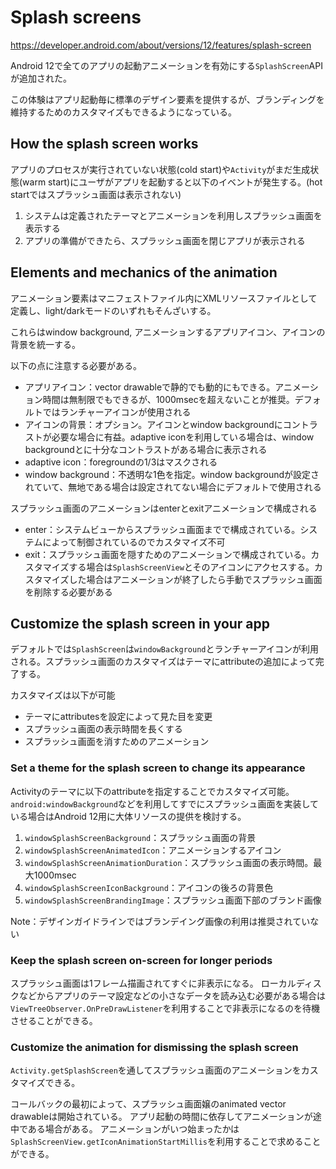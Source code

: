 # Splash screens

https://developer.android.com/about/versions/12/features/splash-screen

Android 12で全てのアプリの起動アニメーションを有効にする`SplashScreen`APIが追加された。

この体験はアプリ起動毎に標準のデザイン要素を提供するが、ブランディングを維持するためのカスタマイズもできるようになっている。

## How the splash screen works

アプリのプロセスが実行されていない状態(cold start)や`Activity`がまだ生成状態(warm start)にユーザがアプリを起動すると以下のイベントが発生する。(hot startではスプラッシュ画面は表示されない)

1. システムは定義されたテーマとアニメーションを利用しスプラッシュ画面を表示する
1. アプリの準備ができたら、スプラッシュ画面を閉じアプリが表示される

## Elements and mechanics of the animation

アニメーション要素はマニフェストファイル内にXMLリソースファイルとして定義し、light/darkモードのいずれもそんざいする。

これらはwindow background, アニメーションするアプリアイコン、アイコンの背景を統一する。

以下の点に注意する必要がある。

* アプリアイコン：vector drawableで静的でも動的にもできる。アニメーション時間は無制限でもできるが、1000msecを超えないことが推奨。デフォルトではランチャーアイコンが使用される
* アイコンの背景：オプション。アイコンとwindow backgroundにコントラストが必要な場合に有益。adaptive iconを利用している場合は、window backgroundとに十分なコントラストがある場合に表示される
* adaptive icon：foregroundの1/3はマスクされる
* window background：不透明な1色を指定。window backgroundが設定されていて、無地である場合は設定されてない場合にデフォルトで使用される

スプラッシュ画面のアニメーションはenterとexitアニメーションで構成される

* enter：システムビューからスプラッシュ画面までで構成されている。システムによって制御されているのでカスタマイズ不可
* exit：スプラッシュ画面を隠すためのアニメーションで構成されている。カスタマイズする場合は`SplashScreenView`とそのアイコンにアクセスする。カスタマイズした場合はアニメーションが終了したら手動でスプラッシュ画面を削除する必要がある

## Customize the splash screen in your app

デフォルトでは`SplashScreen`は`windowBackground`とランチャーアイコンが利用される。スプラッシュ画面のカスタマイズはテーマにattributeの追加によって完了する。

カスタマイズは以下が可能

* テーマにattributesを設定によって見た目を変更
* スプラッシュ画面の表示時間を長くする
* スプラッシュ画面を消すためのアニメーション

### Set a theme for the splash screen to change its appearance

Activityのテーマに以下のattributeを指定することでカスタマイズ可能。
`android:windowBackground`などを利用してすでにスプラッシュ画面を実装している場合はAndroid 12用に大体リソースの提供を検討する。

1. `windowSplashScreenBackground`：スプラッシュ画面の背景
1. `windowSplashScreenAnimatedIcon`：アニメーションするアイコン
1. `windowSplashScreenAnimationDuration`：スプラッシュ画面の表示時間。最大1000msec
1. `windowSplashScreenIconBackground`：アイコンの後ろの背景色
1. `windowSplashScreenBrandingImage`：スプラッシュ画面下部のブランド画像

Note：デザインガイドラインではブランデイング画像の利用は推奨されていない

### Keep the splash screen on-screen for longer periods

スプラッシュ画面は1フレーム描画されてすぐに非表示になる。
ローカルディスクなどからアプリのテーマ設定などの小さなデータを読み込む必要がある場合は`ViewTreeObserver.OnPreDrawListener`を利用することで非表示になるのを待機させることができる。

### Customize the animation for dismissing the splash screen

`Activity.getSplashScreen`を通してスプラッシュ画面のアニメーションをカスタマイズできる。

コールバックの最初によって、スプラッシュ画面嬢のanimated vector drawableは開始されている。
アプリ起動の時間に依存してアニメーションが途中である場合がある。
アニメーションがいつ始まったかは`SplashScreenView.getIconAnimationStartMillis`を利用することで求めることができる。
